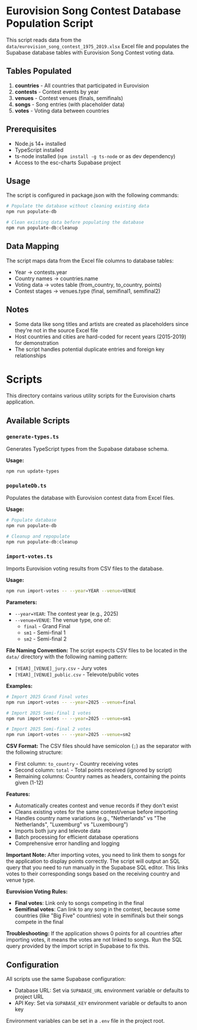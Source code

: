 # Eurovision Song Contest Database Population Script

This script reads data from the `data/eurovision_song_contest_1975_2019.xlsx` Excel file and populates the Supabase database tables with Eurovision Song Contest voting data.

## Tables Populated

1. **countries** - All countries that participated in Eurovision
2. **contests** - Contest events by year
3. **venues** - Contest venues (finals, semifinals)
4. **songs** - Song entries (with placeholder data)
5. **votes** - Voting data between countries

## Prerequisites

- Node.js 14+ installed
- TypeScript installed
- ts-node installed (`npm install -g ts-node` or as dev dependency)
- Access to the esc-charts Supabase project

## Usage

The script is configured in package.json with the following commands:

```bash
# Populate the database without cleaning existing data
npm run populate-db

# Clean existing data before populating the database
npm run populate-db:cleanup
```

## Data Mapping

The script maps data from the Excel file columns to database tables:

- Year → contests.year
- Country names → countries.name
- Voting data → votes table (from_country, to_country, points)
- Contest stages → venues.type (final, semifinal1, semifinal2)

## Notes

- Some data like song titles and artists are created as placeholders since they're not in the source Excel file
- Host countries and cities are hard-coded for recent years (2015-2019) for demonstration
- The script handles potential duplicate entries and foreign key relationships 

# Scripts

This directory contains various utility scripts for the Eurovision charts application.

## Available Scripts

### `generate-types.ts`
Generates TypeScript types from the Supabase database schema.

**Usage:**
```bash
npm run update-types
```

### `populateDb.ts`
Populates the database with Eurovision contest data from Excel files.

**Usage:**
```bash
# Populate database
npm run populate-db

# Cleanup and repopulate
npm run populate-db:cleanup
```

### `import-votes.ts`
Imports Eurovision voting results from CSV files to the database.

**Usage:**
```bash
npm run import-votes -- --year=YEAR --venue=VENUE
```

**Parameters:**
- `--year=YEAR`: The contest year (e.g., 2025)
- `--venue=VENUE`: The venue type, one of:
  - `final` - Grand Final
  - `sm1` - Semi-final 1  
  - `sm2` - Semi-final 2

**File Naming Convention:**
The script expects CSV files to be located in the `data/` directory with the following naming pattern:
- `[YEAR]_[VENUE]_jury.csv` - Jury votes
- `[YEAR]_[VENUE]_public.csv` - Televote/public votes

**Examples:**
```bash
# Import 2025 Grand Final votes
npm run import-votes -- --year=2025 --venue=final

# Import 2025 Semi-final 1 votes  
npm run import-votes -- --year=2025 --venue=sm1

# Import 2025 Semi-final 2 votes
npm run import-votes -- --year=2025 --venue=sm2
```

**CSV Format:**
The CSV files should have semicolon (`;`) as the separator with the following structure:
- First column: `to_country` - Country receiving votes
- Second column: `total` - Total points received (ignored by script)
- Remaining columns: Country names as headers, containing the points given (1-12)

**Features:**
- Automatically creates contest and venue records if they don't exist
- Cleans existing votes for the same contest/venue before importing
- Handles country name variations (e.g., "Netherlands" vs "The Netherlands", "Luxemburg" vs "Luxembourg")
- Imports both jury and televote data
- Batch processing for efficient database operations
- Comprehensive error handling and logging

**Important Note:**
After importing votes, you need to link them to songs for the application to display points correctly. The script will output an SQL query that you need to run manually in the Supabase SQL editor. This links votes to their corresponding songs based on the receiving country and venue type.

**Eurovision Voting Rules:**
- **Final votes**: Link only to songs competing in the final
- **Semifinal votes**: Can link to any song in the contest, because some countries (like "Big Five" countries) vote in semifinals but their songs compete in the final

**Troubleshooting:**
If the application shows 0 points for all countries after importing votes, it means the votes are not linked to songs. Run the SQL query provided by the import script in Supabase to fix this.

## Configuration

All scripts use the same Supabase configuration:
- Database URL: Set via `SUPABASE_URL` environment variable or defaults to project URL
- API Key: Set via `SUPABASE_KEY` environment variable or defaults to anon key

Environment variables can be set in a `.env` file in the project root. 